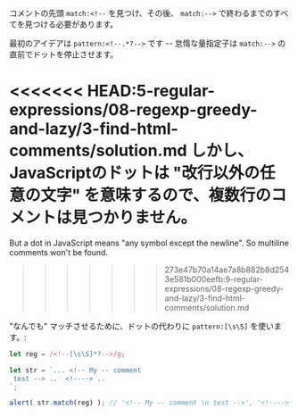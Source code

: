 コメントの先頭 `match:<!--` を見つけ、その後、 `match:-->` で終わるまでのすべてを見つける必要があります。

最初のアイデアは `pattern:<!--.*?-->` です -- 怠惰な量指定子は `match:-->` の直前でドットを停止させます。

<<<<<<< HEAD:5-regular-expressions/08-regexp-greedy-and-lazy/3-find-html-comments/solution.md
しかし、JavaScriptのドットは "改行以外の任意の文字" を意味するので、複数行のコメントは見つかりません。
=======
But a dot in JavaScript means "any symbol except the newline". So multiline comments won't be found.
>>>>>>> 273e47b70a14ae7a8b882b8d2543e581b000eefb:9-regular-expressions/08-regexp-greedy-and-lazy/3-find-html-comments/solution.md

"なんでも" マッチさせるために、ドットの代わりに `pattern:[\s\S]` を使います。:

```js run
let reg = /<!--[\s\S]*?-->/g;

let str = `... <!-- My -- comment
 test --> ..  <!----> ..
`;

alert( str.match(reg) ); // '<!-- My -- comment \n test -->', '<!---->'
```
